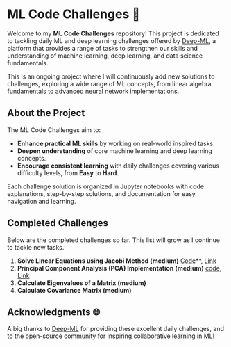 # ML Code Challenges 🌟  
Welcome to my **ML Code Challenges** repository! This project is dedicated to tackling daily ML and deep learning challenges offered by [Deep-ML](https://www.deep-ml.com/), a platform that provides a range of tasks to strengthen our skills and understanding of machine learning, deep learning, and data science fundamentals.

This is an ongoing project where I will continuously add new solutions to challenges, exploring a wide range of ML concepts, from linear algebra fundamentals to advanced neural network implementations.

## About the Project  
The ML Code Challenges aim to:
- **Enhance practical ML skills** by working on real-world inspired tasks.
- **Deepen understanding** of core machine learning and deep learning concepts.
- **Encourage consistent learning** with daily challenges covering various difficulty levels, from **Easy** to **Hard**.

Each challenge solution is organized in Jupyter notebooks with code explanations, step-by-step solutions, and documentation for easy navigation and learning.

## Completed Challenges  
Below are the completed challenges so far. This list will grow as I continue to tackle new tasks.  

1. **Solve Linear Equations using Jacobi Method (medium)** [Code](https://github.com/Amir-Tav/ML-Code-Challenges/blob/main/Linear%20Equations%20using%20Jacobi%20Method.ipynb)**, [Link](https://www.deep-ml.com/problem/Solve%20Linear%20Equations%20using%20Jacobi%20Method) 
2. **Principal Component Analysis (PCA) Implementation (medium)** [code](https://github.com/Amir-Tav/ML-Code-Challenges/blob/main/Principal%20Component%20Analysis%20(PCA)%20Implementation.ipynb), [Link](https://www.deep-ml.com/problem/Principal%20Component%20Analysis%20(PCA)%20Implementation)
3. **Calculate Eigenvalues of a Matrix (medium)**  
4. **Calculate Covariance Matrix (medium)** 


## Acknowledgments 🌐  
A big thanks to [Deep-ML](https://www.deep-ml.com/) for providing these excellent daily challenges, and to the open-source community for inspiring collaborative learning in ML!
